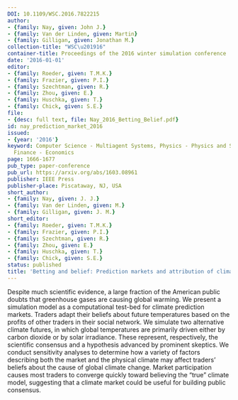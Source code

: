```yaml
---
DOI: 10.1109/WSC.2016.7822215
author:
- {family: Nay, given: John J.}
- {family: Van der Linden, given: Martin}
- {family: Gilligan, given: Jonathan M.}
collection-title: "WSC\u201916"
container-title: Proceedings of the 2016 winter simulation conference
date: '2016-01-01'
editor:
- {family: Roeder, given: T.M.K.}
- {family: Frazier, given: P.I.}
- {family: Szechtman, given: R.}
- {family: Zhou, given: E.}
- {family: Huschka, given: T.}
- {family: Chick, given: S.E.}
file:
- {desc: full text, file: Nay_2016_Betting_Belief.pdf}
id: nay_prediction_market_2016
issued:
- {year: '2016'}
keyword: Computer Science - Multiagent Systems, Physics - Physics and Society, Quantitative
  Finance - Economics
page: 1666-1677
pub_type: paper-conference
pub_url: https://arxiv.org/abs/1603.08961
publisher: IEEE Press
publisher-place: Piscataway, NJ, USA
short_author:
- {family: Nay, given: J. J.}
- {family: Van der Linden, given: M.}
- {family: Gilligan, given: J. M.}
short_editor:
- {family: Roeder, given: T.M.K.}
- {family: Frazier, given: P.I.}
- {family: Szechtman, given: R.}
- {family: Zhou, given: E.}
- {family: Huschka, given: T.}
- {family: Chick, given: S.E.}
status: published
title: 'Betting and belief: Prediction markets and attribution of climate change'
---
```

Despite much scientific evidence, a large fraction of the American public doubts that greenhouse gases are causing global warming. We present a simulation model as a computational test-bed for climate prediction markets. Traders adapt their beliefs about future temperatures based on the profits of other traders in their social network. We simulate two alternative climate futures, in which global temperatures are primarily driven either by carbon dioxide or by solar irradiance. These represent, respectively, the scientific consensus and a hypothesis advanced by prominent skeptics. We conduct sensitivity analyses to determine how a variety of factors describing both the market and the physical climate may affect traders&#8217; beliefs about the cause of global climate change. Market participation causes most traders to converge quickly toward believing the &#8220;true&#8221; climate model, suggesting that a climate market could be useful for building public consensus.
